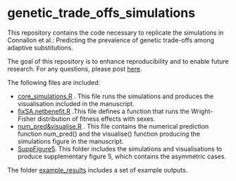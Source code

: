 # genetic_trade_offs_simulations
This repository contains the code necessary to replicate the simulations in Connallon et al.: Predicting the prevalence of genetic trade-offs among adaptive substitutions.

The goal of this repository is to enhance reproducibility and to enable future research. For any questions, please post [here](https://github.com/ldutoit/genetic_trade_offs_simulations/issues).

The following files are included:
  - [core_simulations.R](core_simulations.R) . This file runs the simulations and produces the visualisation included in the manuscript.
  - [fixSA.netbenefit.R](fixSA.netbenefit.R) .This file defines a function that runs the Wright-Fisher distribution of fitness effects with sexes.
  - [num_pred&visualise.R](num_pred&visualise.R) . This file contains the numerical prediction function num_pred() and the visualise() function producing the simulations figure in the manuscript.
  - [SuppFigure5](SuppFigure5). This folder includes the simulations and visualisations to produce supplementary figure 5, which contains the asymmetric cases.

The folder [example_results](example_results) includes a set of example outputs.
